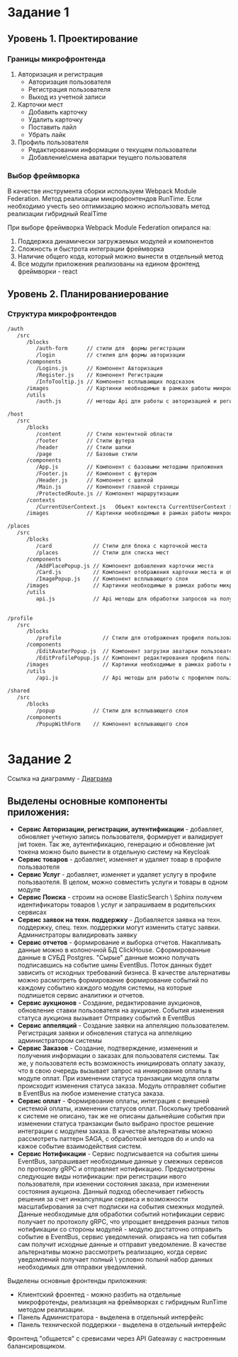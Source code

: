 # Задание 1
## Уровень 1. Проектирование

### Границы микрофронтенда
1. Авторизация и регистрация
   - Авторизация пользователя
   - Регистрация пользователя
   - Выход из учетной записи
2. Карточки мест
   - Добавить карточку
   - Удалить карточку
   - Поставить лайл
   - Убрать лайк
3. Профиль пользователя
   - Редактировании информации о текущем пользователи
   - Добавление\смена аватарки теущего пользователя

### Выбор фреймворка
В качестве инструмента сборки используем Webpack Module Federation. Метод реализации микрофронтендов RunTime.
Если необходимо учесть seo оптимизацию можно использовать метод реализации гибридный RealTime

При выборе фреймворка Webpack Module Federation опирался на:
1. Поддержка динамически загружаемых модулей и компонентов
2. Сложность и быстрота интеграции фреймворка
3. Наличие общего кода, который можно вынести в отдельный метод
4. Все модули приложения реализованы на едином фронтенд фреймворки - react

## Уровень 2. Планированиерование
### Структура микрофронтендов
```bash
/auth
   /src
      /blocks
         /auth-form      // стили для  формы регистрации
         /login          // стилия для формы авторизации
      /components
         /Logins.js      // Компонент Авторизация 
         /Register.js    // Компонент Регистрации 
         /InfoTooltip.js // Компонент всплывающих подсказок
      /images            // Картинки необходимые в рамках работы микрофронтенда
      /utils
         /auth.js        // методы Api для работы с авторизацией и регистрацией

/host
   /src
      /blocks
         /content        // Стили контентной области
         /footer         // Стили футера
         /header         // Стили шапки
         /page           // Базовые стили
      /components
         /App.js         // Компонент с базовыми методами приложения
         /Footer.js      // Компонент с футером
         /Header.js      // Компонент с шапкой
         /Main.js        // Компонент главной страницы
         /ProtectedRoute.js // Компонент маршрутизации
      /contexts
         /CurrentUserContext.js   Объект контекста CurrentUserContext экспортируется из отдельного файла директории contexts
      /images            // Картинки необходимые в рамках работы микрофронтенда

/places
   /src
      /blocks
         /card             // Стили для блока с карточкой места
         /places           // Стили для списка мест
      /components          
         /AddPlacePopup.js // Компонент добавления карточки места
         /Card.js          // Компонент отображения карточки места и обработки событий лайков
         /ImagePopup.js    // Компонент всплывающего слоя
      /images              // Картинки необходимые в рамках работы микрофронтенда
      /utils
         api.js            // Api методы для обработки запросов на получения списка карточек и добавления карточки места. а так же обработки лайков
         

/profile
   /src
      /blocks
         /profile             // Стили для отображения профиля пользователя
      /components
         /EditAvaterPopup.js  // Компонент загрузки аватарки пользователя
         /EditProfilePopup.js // Компонент редактирования профиля пользователя
      /images                 // Картинки необходимые в рамках работы микрофронтенда
      /utils
         /api.js              // Api методы для работы с профилем пользователя
         
/shared
   /src
      /blocks
         /popup            // Стили для всплывающего слоя
      /components
         /PopupWithForm    // Компонент всплывающего слоя
         
```

# Задание 2

Ссылка на диаграмму - [Диаграма](https://disk.yandex.ru/d/XEZxm1TbiiETyQ)

## Выделены основные компоненты приложения:
- **Сервис Авторизации, регистрации, аутентификации** - добавляет, обновляет учетную запись пользователя, формирует и валидирует jwt токен. Так же, аутентификацию, генерацию и обновление jwt токена можно было вынести в отдельную систему на Keycloak
- **Сервис товаров** - добавляет, изменяет и удаляет товар в профиле пользваотеля
- **Сервис Услуг** - добавляет, изменяет и удаляет услугу в профиле пользваотеля. В целом, можно совместить  услуги и товары в одном модуле
- **Сервис Поиска** - строим на основе ElasticSearch \ Sphinx получем идентификаторы товаров \ услуг и запрашиваем в родительских сервисах
- **Сервис заявок на техн. поддержку** - Добавляется заявка на техн. поддержку, спец. техн. поддержки могут изменить статус заявки. Администраторы валидировать заявку
- **Сервис отчетов** - формирование и выборка отчетов. Накапливать данные можно в колоночной БД ClickHouse. Сформированные данные в СУБД Postgres. "Сырые" данные можно получать подписавшись на событие шины EventBus. Поток данных будет зависить от исходных требований бизнеса. В качестве альтернативы можно расмотреть формирование формирование событий по каждому событию каждого модуля системы, на которые подпишется сервис аналитики и отчетов.
- **Сервис аукционов** - Создание, редактирование аукционов, обновление ставки пользователя на аукционе. События изменения статуса аукциона вызывает Отправку событий в EventBus
- **Сервис аппеляций** - Создание заявки на аппеляцию пользователем. Регистрация заявки и обновления статуса на аппеляцию администратором системы
- **Сервис Заказов** - Создание, подтверждение, изменения и получения информации о заказах для пользователя системы. Так же, у пользователя есть возможность инициировать оплату заказу, что в свою очередь вызывает запрос на иниирование оплаты в модуле оплат. При изменении статуса транзакции модуля оплаты происходит изменения статуса заказа. Модуль отправляет событие в EventBus на любое изменение статуса заказа.
- **Сервис оплат** - Формирвоание оплаты, интеграция с внешней системой оплаты, изменении статусов оплат. Поскольку требований к системе не описано, так же не описаны дальнейшие события при изменении статуса транзакции было выбрано простое решение интеграции с модулем заказа. В качестве альтернативы можно рассмотреть паттерн SAGA, с обработкой методов do и undo на кажое событие взаимодействия систем.
- **Сервис Нотификации** - Сервис подписывается на события шины EventBus, запрашивает необходимые данные у смежных сервисов по протоколу gRPC и отправляет нотификацию. Предусмотрены следующие виды нотификации: при регистрации нвого пользователя, при изенении состояния заказа, при изменении состояния аукциона. Данный подход обеспечивает гибкость решения за счет инкапсуляции сервиса и возможности масштабирования за счет подписки на события смежных модулей. Данные необходимые для обработки событий нотификации сервис получает по протоколу gRPC, что упрощает внедрения разных типов нотификации со стороны модулей - модулю достаточно отправить событие в EventBus, сервис уведомлений. опираясь на тип события сам получит исходные данные и отправит уведомление. В качестве альтернативы можно рассмотреть реализацию, когда сервис уведомлений получает полный \ условно полынй набор данных необходимых для отправки уведомлений.

Выделены основные фронтенды приложения:
- Клиентский фроентед - можно разбить на отдельные микрофротенды, реализация на фреймворках с гибридным RunTime методом реализации.
- Панель Администратора - выделена в отдельный интерфейс
- Панель технической поддержки - выделена в отдельный интерфейс

Фронтенд "общается" с сревисами через API Gateaway с настроенным балансировщиком.  
